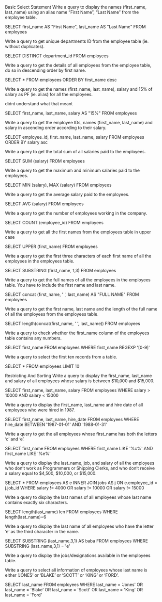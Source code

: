 Basic Select Statement
Write a query to display the names (first_name, last_name) using an alias name “First Name”, “Last Name” from the employee table.

SELECT first_name AS "First Name", last_name AS "Last Name"
FROM employees



Write a query to get unique departments ID from the employee table (ie. without duplicates).



SELECT DISTINCT department_id FROM employees


Write a query to get the details of all employees from the employee table, do so in descending order by first name.

SELECT * FROM employees
ORDER BY first_name desc


Write a query to get the names (first_name, last_name), salary and 15% of salary as PF (ie. alias) for all the employees.

didnt understand what that meant

SELECT first_name, last_name, salary AS "15%"
FROM employees



Write a query to get the employee IDs, names (first_name, last_name) and salary in ascending order according to their salary.

SELECT employee_id, first_name, last_name, salary
FROM employees
ORDER BY salary asc



Write a query to get the total sum of all salaries paid to the employees.


SELECT SUM (salary)
FROM employees


Write a query to get the maximum and minimum salaries paid to the employees.

SELECT MIN (salary), MAX (salary)
FROM employees


Write a query to get the average salary paid to the employees.

SELECT AVG (salary)
FROM employees

Write a query to get the number of employees working in the company.

SELECT COUNT (employee_id)
FROM employees

Write a query to get all the first names from the employees table in upper case

SELECT UPPER (first_name) 
FROM employees


Write a query to get the first three characters of each first name of all the employees in the employees table.

SELECT SUBSTRING (first_name, 1,3) 
FROM employees



Write a query to get the full names of all the employees in the employees table. You have to include the first name and last name.

SELECT concat (first_name, ' ', last_name) AS "FULL NAME"
FROM employees


Write a query to get the first name, last name and the length of the full name of all the employees from the employees table.


SELECT length(concat(first_name, ' ', last_name))
FROM employees

Write a query to check whether the first_name column of the employees table contains any numbers.


SELECT first_name 
FROM employees
WHERE first_name REGEXP '[0-9]'

Write a query to select the first ten records from a table.

SELECT *
FROM employees 
LIMIT 10





Restricting And Sorting
Write a query to display the first_name, last_name and salary of all employees whose salary is between $10,000 and $15,000.


SELECT first_name, last_name, salary 
FROM employees 
WHERE salary > 10000 AND salary < 15000



Write a query to display the first_name, last_name and hire date of all employees who were hired in 1987.


SELECT first_name, last_name, hire_date 
FROM employees 
WHERE hire_date BETWEEN '1987-01-01' AND '1988-01-31'


Write a query to get the all employees whose first_name has both the letters ‘c’ and ‘e’.

SELECT first_name
FROM employees 
WHERE first_name LIKE '%c%' AND first_name LIKE '%e%'

Write a query to display the last_name, job, and salary of all the employees who don’t work as Programmers or Shipping Clerks, and who don’t receive a salary equal to $4,500, $10,000, or $15,000.

SELECT *
FROM employees AS e
INNER JOIN jobs AS j
ON e.employee_id = j.job_id 
WHERE salary != 4000 OR salary != 10000 OR salary != 15000



Write a query to display the last names of all employees whose last name contains exactly six characters.

SELECT length(last_name) len
FROM employees
WHERE length(last_name)=6


Write a query to display the last name of all employees who have the letter ‘e’ as the third character in the name.


SELECT SUBSTRING (last_name,3,1) AS baba
FROM employees 
WHERE SUBSTRING (last_name,3,1) = 'e'

Write a query to display the jobs/designations available in the employees table.




Write a query to select all information of employees whose last name is either ‘JONES’ or ‘BLAKE’ or ‘SCOTT’ or ‘KING’ or ‘FORD’.

SELECT last_name
FROM employees
WHERE last_name = 'Jones' OR last_name = 'Blake' OR last_name = 'Scott' OR last_name = 'King' OR last_name = 'Ford'


